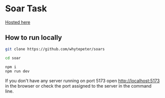 # Soar Task

[Hosted here](https://soars.onrender.com)

## How to run locally

```bash
git clone https://github.com/whytepeter/soars

cd soar

npm i
npm run dev
```

If you don't have any server running on port 5173 open [http://localhost:5173](http://localhost:5173) in the browser or check the port assigned to the server in the command line.
